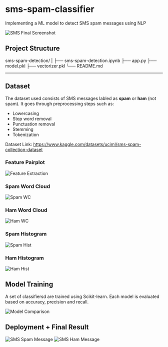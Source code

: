# sms-spam-classifier
Implementing a ML model to detect SMS spam messages using NLP

![SMS Final Screenshot](assets/spam-email.png)

## Project Structure
sms-spam-detection/
|
├── sms-spam-detection.ipynb
├── app.py
├── model.pkl
├── vectorizer.pkl
└── README.md

---

## Dataset
The dataset used consists of SMS messages labled as **spam** or **ham** (not spam). It goes through preprocessing steps such as:
- Lowercasing
- Stop word removal
- Punctuation removal
- Stemming
- Tokenization

Dataset Link: https://www.kaggle.com/datasets/uciml/sms-spam-collection-dataset


### Feature Pairplot
![Feature Extraction](assets/feature-pairplot.png)

### Spam Word Cloud
![Spam WC](assets/spam-wc.png)

### Ham Word Cloud
![Ham WC](assets/ham-wc.png)

### Spam Histogram
![Spam Hist](assets/spam-hist.png)

### Ham Histogram
![Ham Hist](assets/ham-hist.png)

## Model Training
A set of classifiersd are trained using Scikit-learn. Each model is evaluated based on accuracy, precision and recall.

![Model Comparison](assets/algo-catplot.png)

## Deployment + Final Result
![SMS Spam Message](assets/spam-email.png)
![SMS Ham Message](assets/ham-email.png)

